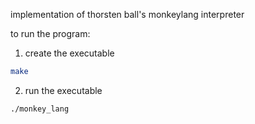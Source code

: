 implementation of thorsten ball's monkeylang interpreter

to run the program:
1. create the executable
```bash
make
```
2. run the executable
```bash
./monkey_lang
```

